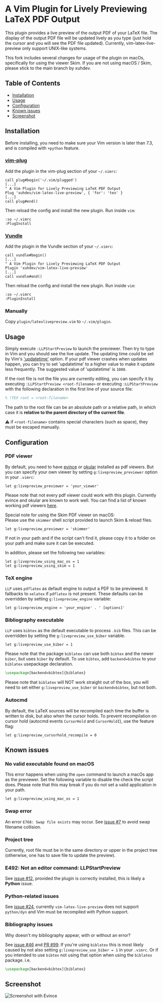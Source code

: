 A Vim Plugin for Lively Previewing LaTeX PDF Output
===================================================

This plugin provides a live preview of the output PDF of your LaTeX file. The
display of the output PDF file will be updated lively as you type (just hold
the cursor and you will see the PDF file updated). Currently,
vim-latex-live-preview only support UNIX-like systems.
  
This fork includes several changes for usage of the plugin on macOs, specifically
for using the viewer Skim. If you are not using macOS / Skim, please stick to
the main branch by xuhdev.

Table of Contents
-----------------

- [Installation](#installation)
- [Usage](#usage)
- [Configuration](#configuration)
- [Known issues](#known-issues)
- [Screenshot](#screenshot)

Installation
------------

Before installing, you need to make sure your Vim version is later than 7.3,
and is compiled with `+python` feature.

### [vim-plug](https://github.com/junegunn/vim-plug)

Add the plugin in the vim-plug section of your `~/.vimrc`:

```vim
call plug#begin('~/.vim/plugged')
[...]
" A Vim Plugin for Lively Previewing LaTeX PDF Output
Plug 'xuhdev/vim-latex-live-preview', { 'for': 'tex' }
[...]
call plug#end()
```

Then reload the config and install the new plugin. Run inside `vim`:

```vim
:so ~/.vimrc
:PlugInstall
```

### [Vundle](https://github.com/VundleVim/Vundle.vim)

Add the plugin in the Vundle section of your `~/.vimrc`:

```vim
call vundle#begin()
[...]
" A Vim Plugin for Lively Previewing LaTeX PDF Output
Plugin 'xuhdev/vim-latex-live-preview'
[...]
call vundle#end()
```

Then reload the config and install the new plugin. Run inside `vim`:

```vim
:so ~/.vimrc
:PluginInstall
```

### Manually

Copy `plugin/latexlivepreview.vim` to `~/.vim/plugin`.

Usage
-----

Simply execute `:LLPStartPreview` to launch the previewer. Then try to type in
Vim and you should see the live update. The updating time could be set by Vim's
['updatetime'][] option. If your pdf viewer crashes when updates happen, you can
try to set 'updatetime' to a higher value to make it update less frequently. The
suggested value of 'updatetime' is `1000`.

If the root file is not the file you are currently editing, you can specify it
by executing `:LLPStartPreview <root-filename>` or executing `:LLPStartPreview`
with the following declaration in the first line of your source file:

```latex
% !TEX root = <root-filename>
```

The path to the root file can be an absolute path or a relative path, in which
case it is **relative to the parent directory of the current file**.

:warning: if `<root-filename>` contains special characters (such as space), they
must be escaped manually.

Configuration
-------------

### PDF viewer

By default, you need to have [evince][] or [okular][] installed as pdf viewers.
But you can specify your own viewer by setting `g:livepreview_previewer`
option in your `.vimrc`:

```vim
let g:livepreview_previewer = 'your_viewer'
```

Please note that not every pdf viewer could work with this plugin. Currently
evince and okular are known to work well. You can find a list of known working
pdf viewers [here](https://github.com/xuhdev/vim-latex-live-preview/wiki/Known-Working-PDF-Viewers).  

Special note for using the Skim PDF viewer on macOS:  
Please use the `skimmer` shell script provided to launch Skim & reload files.

```vim
let g:livepreview_previewer = 'skimmer'
```

If not in your path and if the script can't find it, please copy it to a folder
on your path and make sure it can be executed.  

In addition, please set the following two variables:

```vim
let g:livepreview_using_mac_os = 1
let g:livepreview_using_skim = 1
```

### TeX engine

`LLP` uses `pdflatex` as default engine to output a PDF to be previewed. It
fallbacks to `xelatex` if `pdflatex` is not present. These defaults can be
overridden by setting `g:livepreview_engine` variable:

```vim
let g:livepreview_engine = 'your_engine' . ' [options]'
```

### Bibliography executable

`LLP` uses `bibtex` as the default executable to process `.bib` files. This can
be overridden by setting the `g:livepreview_use_biber` variable.

```vim
let g:livepreview_use_biber = 1
```

Please note that the package `biblatex` can use both `bibtex` and the newer
`biber`, but uses `biber` by default. To use `bibtex`, add `backend=bibtex`
to your `biblatex` usepackage declaration.

```latex
\usepackage[backend=bibtex]{biblatex}
```

Please note that `biblatex` will NOT work straight out of the box, you will
need to set either `g:livepreview_use_biber` or `backend=bibtex`, but not both.


### Autocmd

By default, the LaTeX sources will be recompiled each time the buffer is written
to disk, but also when the cursor holds. To prevent recompilation on cursor
hold (autocmd events `CursorHold` and `CursorHoldI`), use the feature flag:

```vim
let g:livepreview_cursorhold_recompile = 0
```

Known issues
------------

### No valid executable found on macOS

This error happens when using the `open` command to launch a macOs app as the
previewer. Set the following variable to disable the check the script does.
Please note that this may break if you do not set a valid application in your
path.

```vim
let g:livepreview_using_mac_os = 1
```

### Swap error

An error `E768: Swap file exists` may occur. See
[issue #7](https://github.com/xuhdev/vim-latex-live-preview/issues/7) to avoid
swap filename collision.

### Project tree

Currently, root file must be in the same directory or upper in the project tree
(otherwise, one has to save file to update the preview).

### E492: Not an editor command: LLPStartPreview

See [issue #12](https://github.com/xuhdev/vim-latex-live-preview/issues/12),
provided the plugin is correctly installed, this is likely a **Python** issue.

### Python-related issues

See [issue #24](https://github.com/xuhdev/vim-latex-live-preview/issues/24),
currently `vim-latex-live-preview` does not support `python/dyn` and Vim
must be recompiled with Python support.

### Bibliography issues

Why doesn't my bibliography appear, with or without an error?

See [issue #46](https://github.com/xuhdev/vim-latex-live-preview/issues/46) and 
[PR #99](https://github.com/xuhdev/vim-latex-live-preview/pull/99).
If you're using `biblatex` this is most likely caused by not also setting 
`g:livepreview_use_biber = 1` in your `.vimrc`. Or if you intended to use
`bibtex` not using that option when using the `biblatex` package. i.e.

```latex
\usepackage[backend=bibtex]{biblatex}
```


Screenshot
----------

![Screenshot with Evince](misc/screenshot-evince.gif)

<!--
The screenshot is at ./misc/screenshot-evince.gif
-->

['updatetime']: http://vimdoc.sourceforge.net/htmldoc/options.html#%27updatetime%27
[evince]: http://projects.gnome.org/evince/
[okular]: http://okular.kde.org/
